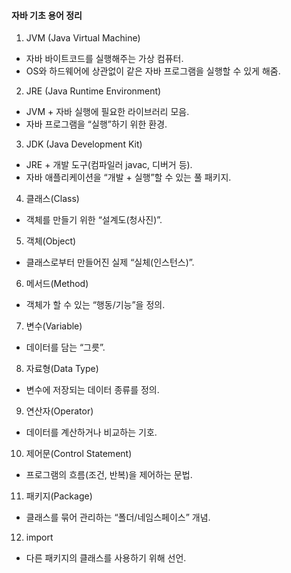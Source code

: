 #### 자바 기초 용어 정리

1. JVM (Java Virtual Machine) 
- 자바 바이트코드를 실행해주는 가상 컴퓨터. 
- OS와 하드웨어에 상관없이 같은 자바 프로그램을 실행할 수 있게 해줌.

2. JRE (Java Runtime Environment)
- JVM + 자바 실행에 필요한 라이브러리 모음.
- 자바 프로그램을 “실행”하기 위한 환경.

3. JDK (Java Development Kit)
- JRE + 개발 도구(컴파일러 javac, 디버거 등).
- 자바 애플리케이션을 “개발 + 실행”할 수 있는 풀 패키지.

4. 클래스(Class)
- 객체를 만들기 위한 “설계도(청사진)”.

5. 객체(Object)
- 클래스로부터 만들어진 실제 “실체(인스턴스)”.

6. 메서드(Method)
- 객체가 할 수 있는 “행동/기능”을 정의.

7. 변수(Variable)
- 데이터를 담는 “그릇”.

8. 자료형(Data Type)
- 변수에 저장되는 데이터 종류를 정의.

9. 연산자(Operator)
- 데이터를 계산하거나 비교하는 기호.

10. 제어문(Control Statement)
- 프로그램의 흐름(조건, 반복)을 제어하는 문법.

11. 패키지(Package)
- 클래스를 묶어 관리하는 “폴더/네임스페이스” 개념.

12. import
- 다른 패키지의 클래스를 사용하기 위해 선언.
